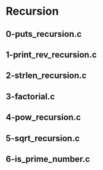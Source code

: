 # Recursion

## 0-puts_recursion.c

## 1-print_rev_recursion.c

## 2-strlen_recursion.c

## 3-factorial.c

## 4-pow_recursion.c

## 5-sqrt_recursion.c

## 6-is_prime_number.c
